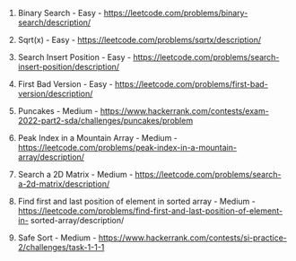 1. Binary Search - Easy - https://leetcode.com/problems/binary-search/description/
   
2. Sqrt(x) - Easy - https://leetcode.com/problems/sqrtx/description/
   
3. Search Insert Position - Easy - https://leetcode.com/problems/search-insert-position/description/
 
4. First Bad Version - Easy - https://leetcode.com/problems/first-bad-version/description/

5. Puncakes - Medium - https://www.hackerrank.com/contests/exam-2022-part2-sda/challenges/puncakes/problem

6. Peak Index in a Mountain Array - Medium - https://leetcode.com/problems/peak-index-in-a-mountain-array/description/

7. Search a 2D Matrix - Medium - https://leetcode.com/problems/search-a-2d-matrix/description/

8. Find first and last position of element in sorted array - Medium - https://leetcode.com/problems/find-first-and-last-position-of-element-in- 
   sorted-array/description/
   
9. Safe Sort - Medium - https://www.hackerrank.com/contests/si-practice-2/challenges/task-1-1-1
